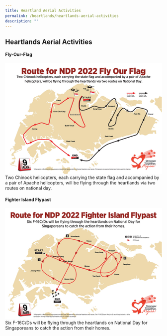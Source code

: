 ```yaml
---
title: Heartland Aerial Activities
permalink: /heartlands/heartlands-aerial-activities
description: ""
---
```

## Heartlands Aerial Activities
#### Fly-Our-Flag
![](/images/Fly_Our_Flag-diagram.jpg)
Two Chinook helicopters, each carrying the state flag and accompanied by a pair of Apache helicopters, will be flying through the heartlands via two routes on national day.

#### Fighter Island Flypast
![](/images/Fighter-Island-Flypast.jpg)
Six F-16C/Ds will be flying through the heartlands on National Day for Singaporeans to catch the action from their homes.